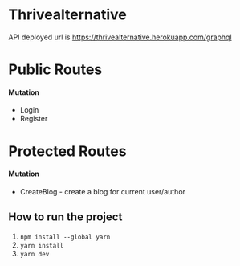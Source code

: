 # Thrivealternative

API deployed url is https://thrivealternative.herokuapp.com/graphql

# Public Routes

#### Mutation

- Login 
- Register 

# Protected Routes

#### Mutation 

- CreateBlog - create a blog for current user/author

## How to run the project
1. `npm install --global yarn`
2. `yarn install`
3. `yarn dev`
